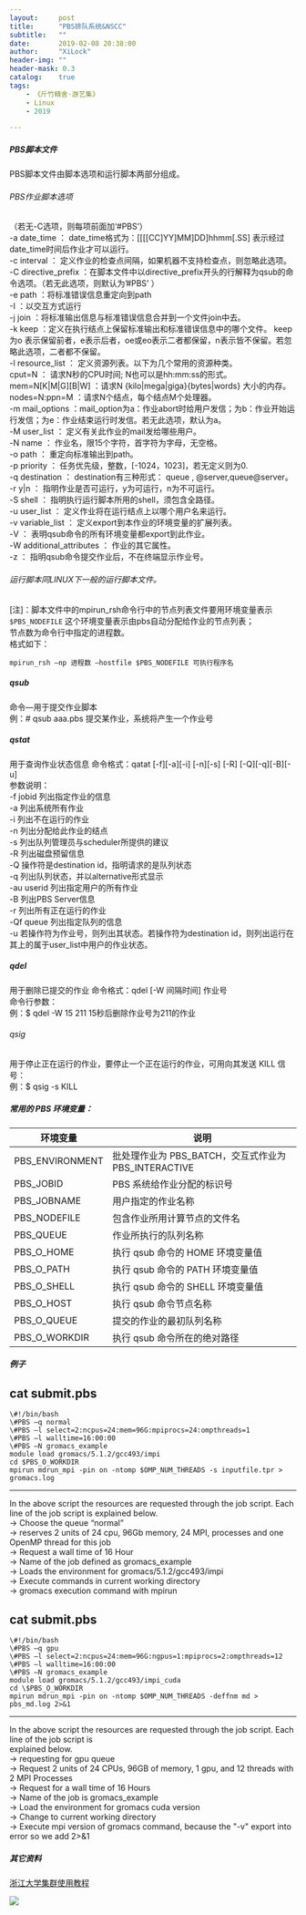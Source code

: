 ```yaml
---
layout:     post
title:      "PBS排队系统&NSCC"
subtitle:   ""
date:       2019-02-08 20:38:00
author:     "XiLock"
header-img: ""
header-mask: 0.3
catalog:    true
tags:
    - 《斤竹精舍·游艺集》
    - Linux
    - 2019

---
```

  
##### PBS脚本文件   
PBS脚本文件由脚本选项和运行脚本两部分组成。  
###### PBS作业脚本选项   
（若无-C选项，则每项前面加‘#PBS’）   
-a  date_time  ： date_time格式为：[[[[CC]YY]MM]DD]hhmm[.SS] 表示经过date_time时间后作业才可以运行。  
-c  interval   ： 定义作业的检查点间隔，如果机器不支持检查点，则忽略此选项。  
-C  directive_prefix ：在脚本文件中以directive_prefix开头的行解释为qsub的命令选项。（若无此选项，则默认为’#PBS’ ）  
-e  path       ：将标准错误信息重定向到path  
-I             ：以交互方式运行  
-j  join       ：将标准输出信息与标准错误信息合并到一个文件join中去。  
-k  keep       ：定义在执行结点上保留标准输出和标准错误信息中的哪个文件。 keep为o 表示保留前者，e表示后者，oe或eo表示二者都保留，n表示皆不保留。若忽略此选项，二者都不保留。  
-l  resource_list     ： 定义资源列表。以下为几个常用的资源种类。  
    cput=N            ： 请求N秒的CPU时间; N也可以是hh:mm:ss的形式。  
    mem=N[K|M|G][B|W] ：请求N {kilo|mega|giga}{bytes|words} 大小的内存。  
    nodes=N:ppn=M     ：请求N个结点，每个结点M个处理器。  
-m  mail_options  ：mail_option为a：作业abort时给用户发信；为b：作业开始运行发信；为e：作业结束运行时发信。若无此选项，默认为a。  
-M  user_list     ： 定义有关此作业的mail发给哪些用户。  
-N  name          ： 作业名，限15个字符，首字符为字母，无空格。  
-o  path          ： 重定向标准输出到path。  
-p  priority      ： 任务优先级，整数，[-1024，1023]，若无定义则为0.  
-q  destination   ： destination有三种形式： queue , @server,queue@server。  
-r  y|n           ： 指明作业是否可运行，y为可运行，n为不可运行。  
-S  shell         ： 指明执行运行脚本所用的shell，须包含全路径。  
-u  user_list     ： 定义作业将在运行结点上以哪个用户名来运行。  
-v  variable_list ： 定义export到本作业的环境变量的扩展列表。  
-V                ： 表明qsub命令的所有环境变量都export到此作业。  
-W  additional_attributes  ： 作业的其它属性。  
-z                ： 指明qsub命令提交作业后，不在终端显示作业号。  
  
###### 运行脚本同LINUX下一般的运行脚本文件。  
[注]：脚本文件中的mpirun_rsh命令行中的节点列表文件要用环境变量表示 `$PBS_NODEFILE` 这个环境变量表示由pbs自动分配给作业的节点列表；  
节点数为命令行中指定的进程数。  
格式如下：  

`mpirun_rsh –np 进程数 –hostfile $PBS_NODEFILE 可执行程序名`  
  
##### qsub   
命令—用于提交作业脚本  
例：# qsub  aaa.pbs         提交某作业，系统将产生一个作业号  
    
##### qstat   
用于查询作业状态信息 命令格式：qatat [-f][-a][-i] [-n][-s] [-R] [-Q][-q][-B][-u]  
参数说明：  
-f  jobid  列出指定作业的信息   
-a         列出系统所有作业  
-i         列出不在运行的作业  
-n         列出分配给此作业的结点  
-s         列出队列管理员与scheduler所提供的建议  
-R         列出磁盘预留信息  
-Q         操作符是destination id，指明请求的是队列状态     
-q         列出队列状态，并以alternative形式显示  
-au userid 列出指定用户的所有作业  
-B         列出PBS Server信息  
-r         列出所有正在运行的作业  
-Qf queue  列出指定队列的信息  
-u         若操作符为作业号，则列出其状态。若操作符为destination id，则列出运行在其上的属于user_list中用户的作业状态。  
  
##### qdel   
用于删除已提交的作业 命令格式：qdel  [-W 间隔时间] 作业号  
命令行参数：  
例：\$ qdel -W 15 211 15秒后删除作业号为211的作业  
  
###### qsig  
用于停止正在运行的作业，要停止一个正在运行的作业，可用向其发送 KILL 信号：  
例：\$ qsig -s KILL <job ID>  
  
  
##### 常用的 PBS 环境变量：  
  
|环境变量|说明|  
|------|------|  
|PBS_ENVIRONMENT|批处理作业为 PBS_BATCH，交互式作业为 PBS_INTERACTIVE|  
|PBS_JOBID|PBS 系统给作业分配的标识号|  
|PBS_JOBNAME|用户指定的作业名称|  
|PBS_NODEFILE|包含作业所用计算节点的文件名|  
|PBS_QUEUE|作业所执行的队列名称|  
|PBS_O_HOME|执行 qsub 命令的 HOME 环境变量值|  
|PBS_O_PATH|执行 qsub 命令的 PATH 环境变量值|  
|PBS_O_SHELL|执行 qsub 命令的 SHELL 环境变量值|  
|PBS_O_HOST|执行 qsub 命令节点名称|  
|PBS_O_QUEUE|提交的作业的最初队列名称|  
|PBS_O_WORKDIR|执行 qsub 命令所在的绝对路径|  
  
##### 例子  
cat submit.pbs  
-------------------------------------------------------------------  

```
\#!/bin/bash  
\#PBS –q normal  
\#PBS –l select=2:ncpus=24:mem=96G:mpiprocs=24:ompthreads=1  
\#PBS –l walltime=16:00:00  
\#PBS –N gromacs_example  
module load gromacs/5.1.2/gcc493/impi  
cd $PBS_O_WORKDIR  
mpirun mdrun_mpi -pin on -ntomp $OMP_NUM_THREADS -s inputfile.tpr > gromacs.log  
```

-------------------------------------------------------------------  
In the above script the resources are requested through the job script. Each line of the job script is explained below.  
-> Choose the queue “normal”  
-> reserves 2 units of 24 cpu, 96Gb memory, 24 MPI, processes and one OpenMP thread for this job  
-> Request a wall time of 16 Hour  
-> Name of the job defined as gromacs_example  
-> Loads the environment for gromacs/5.1.2/gcc493/impi  
-> Execute commands in current working directory  
-> gromacs execution command with mpirun  
  
cat submit.pbs  
-------------------------------------------------------------------  

```
\#!/bin/bash  
\#PBS –q gpu  
\#PBS –l select=2:ncpus=24:mem=96G:ngpus=1:mpiprocs=2:ompthreads=12  
\#PBS –l walltime=16:00:00  
\#PBS –N gromacs_example  
module load gromacs/5.1.2/gcc493/impi_cuda  
cd \$PBS_O_WORKDIR  
mpirun mdrun_mpi -pin on -ntomp $OMP_NUM_THREADS -deffnm md > pbs_md.log 2>&1  
```

-------------------------------------------------------------------  
In the above script the resources are requested through the job script. Each line of the job script is  
explained below.  
-> requesting for gpu queue  
-> Request 2 units of 24 CPUs, 96GB of memory, 1 gpu, and 12 threads with 2 MPI Processes  
-> Request for a wall time of 16 Hours  
-> Name of the job is gromacs_example  
-> Load the environment for gromacs cuda version  
-> Change to current working directory  
-> Execute mpi version of gromacs command, because the "-v" export into error so we add 2>&1


##### 其它资料
[浙江大学集群使用教程](https://github.com/molakirlee/Blog_Attachment_A/blob/main/cluster_ZheJiangUniversity.ppt)


![](/img/wc-tail.GIF)
